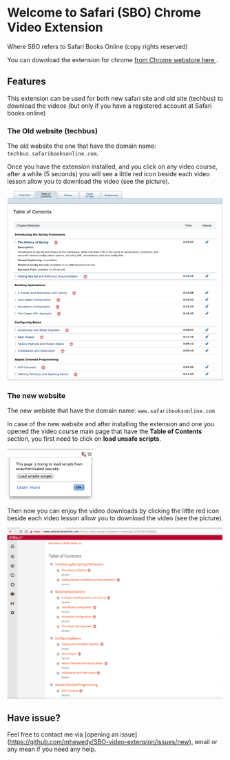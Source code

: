 # Welcome to Safari (SBO) Chrome Video Extension

Where SBO refers to Safari Books Online (copy rights reserved)

You can download the extension for chrome
[from Chrome webstore here ](https://chrome.google.com/webstore/detail/safari-books-online-video/ihgjlggckknakenjhgmfgaoalflhfihl).


## Features

This extension can be used for both new safari site and old site (techbus) to download the videos (but only if you have a registered account at Safari books online)

### The Old website (techbus)

The old website the one that have the domain name: `techbus.safaribooksonline.com`.

Once you have the extension installed, and you click on any video course, after a while (5 seconds) you will see a little red icon beside each video lesson allow you to download the video (see the picture).

<img src="./docs/techbus.png" width="500">


### The new website
The new webiste that have the domain name: `www.safaribooksonline.com`

In case of the new website and after installing the extension and one you opened the video course main page that have the **Table of Contents** section, you first need to click on **load unsafe scripts**.

<img src="./docs/load_unsafe_scripts.png" width="200">

Then now you can enjoy the video downloads by clicking the little red icon beside each video lesson allow you to download the video (see the picture).


<img src="./docs/new.png" width="500">


## Have issue?
Feel free to contact me via [opening an issue] (https://github.com/mhewedy/SBO-video-extension/issues/new), email or any mean if you need any help.
